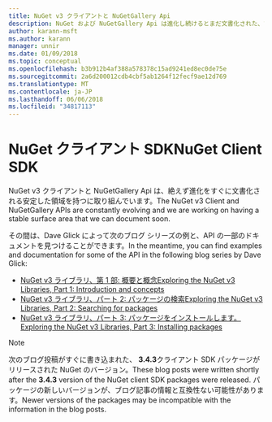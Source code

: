 ```yaml
---
title: NuGet v3 クライアントと NuGetGallery Api
description: NuGet および NuGetGallery Api は進化し続けるとまだ文書化された、ですが例としては、Dave Glick のブログでご確認いただけます。
author: karann-msft
ms.author: karann
manager: unnir
ms.date: 01/09/2018
ms.topic: conceptual
ms.openlocfilehash: b3b912b4af388a578378c15ad9241ed8ec0de75e
ms.sourcegitcommit: 2a6d200012cdb4cbf5ab1264f12fecf9ae12d769
ms.translationtype: MT
ms.contentlocale: ja-JP
ms.lasthandoff: 06/06/2018
ms.locfileid: "34817113"
---
```

# <a name="nuget-client-sdk"></a><span data-ttu-id="455cc-103">NuGet クライアント SDK</span><span class="sxs-lookup"><span data-stu-id="455cc-103">NuGet Client SDK</span></span>

<span data-ttu-id="455cc-104">NuGet v3 クライアントと NuGetGallery Api は、絶えず進化をすぐに文書化される安定した領域を持つに取り組んでいます。</span><span class="sxs-lookup"><span data-stu-id="455cc-104">The NuGet v3 Client and NuGetGallery APIs are constantly evolving and we are working on having a stable surface area that we can document soon.</span></span>

<span data-ttu-id="455cc-105">その間は、Dave Glick によって次のブログ シリーズの例と、API の一部のドキュメントを見つけることができます。</span><span class="sxs-lookup"><span data-stu-id="455cc-105">In the meantime, you can find examples and documentation for some of the API in the following blog series by Dave Glick:</span></span>

- [<span data-ttu-id="455cc-106">NuGet v3 ライブラリ、第 1 部: 概要と概念</span><span class="sxs-lookup"><span data-stu-id="455cc-106">Exploring the NuGet v3 Libraries, Part 1: Introduction and concepts</span></span>](http://daveaglick.com/posts/exploring-the-nuget-v3-libraries-part-1)
- [<span data-ttu-id="455cc-107">NuGet v3 ライブラリ、パート 2: パッケージの検索</span><span class="sxs-lookup"><span data-stu-id="455cc-107">Exploring the NuGet v3 Libraries, Part 2: Searching for packages</span></span>](http://daveaglick.com/posts/exploring-the-nuget-v3-libraries-part-2)
- [<span data-ttu-id="455cc-108">NuGet v3 ライブラリ、パート 3: パッケージをインストールします。</span><span class="sxs-lookup"><span data-stu-id="455cc-108">Exploring the NuGet v3 Libraries, Part 3: Installing packages</span></span>](http://daveaglick.com/posts/exploring-the-nuget-v3-libraries-part-3)

> [!Note]
> <span data-ttu-id="455cc-109">次のブログ投稿がすぐに書き込まれた、 **3.4.3**クライアント SDK パッケージがリリースされた NuGet のバージョン。</span><span class="sxs-lookup"><span data-stu-id="455cc-109">These blog posts were written shortly after the **3.4.3** version of the NuGet client SDK packages were released.</span></span>
> <span data-ttu-id="455cc-110">パッケージの新しいバージョンが、ブログ記事の情報と互換性ない可能性があります。</span><span class="sxs-lookup"><span data-stu-id="455cc-110">Newer versions of the packages may be incompatible with the information in the blog posts.</span></span>
